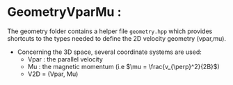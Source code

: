 # GeometryVparMu : 

The geometry folder contains a helper file `geometry.hpp` which provides shortcuts to the types needed to define the 2D velocity geometry (vpar,mu).
- Concerning the 3D space, several coordinate systems are used:
  * Vpar : the parallel velocity 
  * Mu : the magnetic momentum (i.e $`\mu = \frac{v_{\perp}^2}{2B}`$)
  * V2D = (Vpar, Mu)




